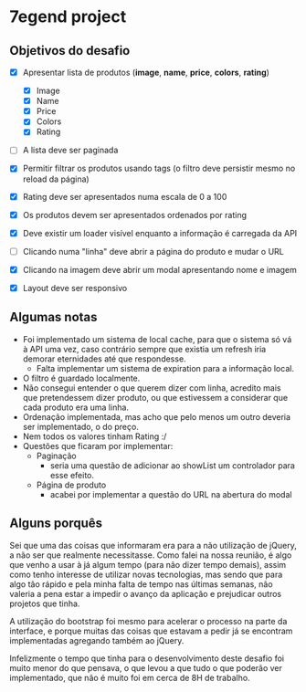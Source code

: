 # 7egend project



## Objetivos do desafio

- [x] Apresentar lista de produtos (**image**, **name**, **price**, **colors**, **rating**) 
  - [x] Image
  - [x] Name
  - [x] Price
  - [x] Colors
  - [x] Rating
- [ ] A lista deve ser paginada 
- [x] Permitir filtrar os produtos usando tags (o filtro deve persistir mesmo no reload da página)
- [x] Rating deve ser apresentados numa escala de 0 a 100
- [x] Os produtos devem ser apresentados ordenados por rating
- [x] Deve existir um loader visível enquanto a informação é carregada da API
- [ ] Clicando numa "linha" deve abrir a página do produto e mudar o URL
- [x] Clicando na imagem deve abrir um modal apresentando nome e imagem
- [x] Layout deve ser responsivo



## Algumas notas

- Foi implementado um sistema de local cache, para que o sistema só vá à API uma vez, caso contrário sempre que existia um refresh iria demorar eternidades até que respondesse.
  - Falta implementar um sistema de expiration para a informação local.
- O filtro é guardado localmente.
- Não consegui entender o que querem dizer com linha, acredito mais que pretendessem dizer produto, ou que estivessem a considerar que cada produto era uma linha.
- Ordenação implementada, mas acho que pelo menos um outro deveria ser implementado, o do preço.
- Nem todos os valores tinham Rating :/
- Questões que ficaram por implementar:
  - Paginação
    - seria uma questão de adicionar ao showList um controlador para esse efeito.
  - Página de produto
    - acabei por implementar a questão do URL na abertura do modal



## Alguns porquês

Sei que uma das coisas que informaram era para a não utilização de jQuery, a não ser que realmente necessitasse. Como falei na nossa reunião, é algo que venho a usar à já algum tempo (para não dizer tempo demais), assim como tenho interesse de utilizar novas tecnologias, mas sendo que para algo tão rápido e pela minha falta de tempo nas últimas semanas, não valeria a pena estar a impedir o avanço da aplicação e prejudicar outros projetos que tinha.

A utilização do bootstrap foi mesmo para acelerar o processo na parte da interface, e porque muitas das coisas que estavam a pedir já se encontram implementadas agregando também ao jQuery.

Infelizmente o tempo que tinha para o desenvolvimento deste desafio foi muito menor do que pensava, o que levou a que tudo o que poderão ver implementado, que não é muito foi em cerca de 8H de trabalho.
